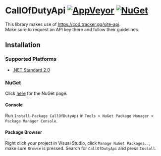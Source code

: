 CallOfDutyApi 
[![AppVeyor](https://img.shields.io/appveyor/ci/AeonLucid/CallOfDutyApi/master.svg?maxAge=60)](https://ci.appveyor.com/project/AeonLucid/CallOfDutyApi) 
[![NuGet](https://img.shields.io/nuget/v/CallOfDutyApi.svg?maxAge=60)](https://www.nuget.org/packages/CallOfDutyApi)
===================

This library makes use of https://cod.tracker.gg/site-api.  
Make sure to request an API key there and follow their guidelines.

## Installation

### Supported Platforms

* [.NET Standard 2.0](https://github.com/dotnet/standard/blob/master/docs/versions.md)

### NuGet

Click [here](https://www.nuget.org/packages/CallOfDutyApi) for the NuGet page.

#### Console
Run `Install-Package CallOfDutyApi`  in `Tools > NuGet Package Manager > Package Manager Console`.

#### Package Browser
Right click your project in Visual Studio, click `Manage NuGet Packages..`, make sure `Browse` is pressed. Search for `CallOfDutyApi` and press `Install`.
